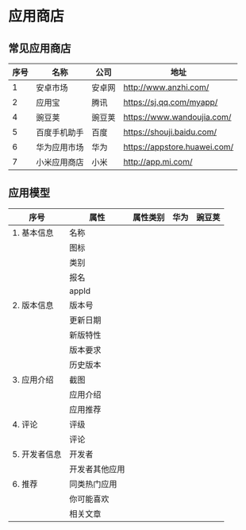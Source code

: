 # 应用商店

## 常见应用商店

| 序号 | 名称         | 公司   | 地址                           |
| ---- | ------------ | ------ | ------------------------------ |
| 1    | 安卓市场     | 安卓网 | <http://www.anzhi.com/>        |
| 2    | 应用宝       | 腾讯   | <https://sj.qq.com/myapp/>     |
| 4    | 豌豆荚       | 豌豆荚 | <https://www.wandoujia.com/>   |
| 5    | 百度手机助手 | 百度   | <https://shouji.baidu.com/>    |
| 6    | 华为应用市场 | 华为   | <https://appstore.huawei.com/> |
| 7    | 小米应用商店 | 小米   | <http://app.mi.com/>           |

## 应用模型

 | 序号          | 属性           | 属性类别 | 华为 | 豌豆荚 |
 | ------------- | -------------- | -------- | ---- | ------ |
 | 1. 基本信息   | 名称           |          |
 |               | 图标           |          |
 |               | 类别           |          |
 |               | 报名           |          |
 |               | appId          |          |
 | 2. 版本信息   | 版本号         |          |
 |               | 更新日期       |          |
 |               | 新版特性       |          |
 |               | 版本要求       |          |
 |               | 历史版本       |          |
 | 3. 应用介绍   | 截图           |          |
 |               | 应用介绍       |          |
 |               | 应用推荐       |          |
 | 4. 评论       | 评级           |          |
 |               | 评论           |          |
 | 5. 开发者信息 | 开发者         |          |
 |               | 开发者其他应用 |          |
 | 6. 推荐       | 同类热门应用   |          |
 |               | 你可能喜欢     |          |
 |               | 相关文章       |          |
